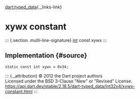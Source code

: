 [dart:typed\_data](../../dart-typed_data/dart-typed_data-library){._links-link}

xywx constant
=============

::: {.section .multi-line-signature}
[int](../../dart-core/int-class) const xywx
:::

Implementation {#source}
--------------

``` {.language-dart data-language="dart"}
static const int xywx = 0x34;
```

::: {._attribution}
© 2012 the Dart project authors\
Licensed under the BSD 3-Clause \"New\" or \"Revised\" License.\
<https://api.dart.dev/stable/2.18.5/dart-typed_data/Int32x4/xywx-constant.html>
:::
